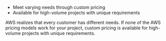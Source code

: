 - Meet varying needs through custom pricing
- Available for high-volume projects with unique requirements

AWS realizes that every customer has different needs. If none of the AWS pricing models work for your project, custom pricing is available for high-volume projects with unique requirements.
